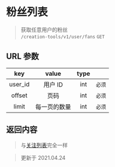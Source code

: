 # 粉丝列表

> 获取任意用户的粉丝  
> `/creation-tools/v1/user/fans` `GET`

## URL 参数

|   key   |    value     | type |        |
| :-----: | :----------: | :--: | :----: |
| user_id |   用户 ID    | int  | `必须` |
| offset  |     页码     | int  | `必须` |
|  limit  | 每一页的数量 | int  | `必须` |

## 返回内容

> 与[关注列表](/user/follow_list.md)完全一样

> 更新于 2021.04.24
